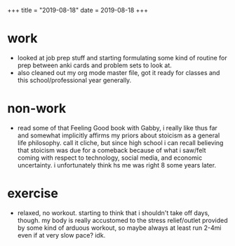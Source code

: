 +++
title = "2019-08-18"
date = 2019-08-18
+++

# work
- looked at job prep stuff and starting formulating some kind of routine for
  prep between anki cards and problem sets to look at.
- also cleaned out my org mode master file, got it ready for classes and this
  school/professional year generally.

# non-work
- read some of that Feeling Good book with Gabby, i really like thus far and
  somewhat implicitly affirms my priors about stoicism as a general life
  philosophy. call it cliche, but since high school i can recall believing that
  stoicism was due for a comeback because of what i saw/felt coming with
  respect to technology, social media, and economic uncertainty. i
  unfortunately think hs me was right 8 some years later.

# exercise
- relaxed, no workout. starting to think that i shouldn't take off days,
  though. my body is really accustomed to the stress relief/outlet provided by
  some kind of arduous workout, so maybe always at least run 2-4mi even if at
  very slow pace? idk.
